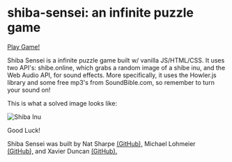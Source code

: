 # shiba-sensei: an infinite puzzle game
<a href=https://shiba-sensei.web.app/>Play Game!</a>

Shiba Sensei is a infinite puzzle game built w/ vanilla JS/HTML/CSS. It uses two API's: shibe.online, which grabs a random image of a shibe inu, and the Web Audio API, for sound effects. More specifically, it uses the Howler.js library and some free mp3's from SoundBible.com, so remember to turn your sound on!

This is what a solved image looks like:

![Shiba Inu](https://cdn.shibe.online/shibes/cafbd35584cd87d41b67c1202eb07175145bfb0d.jpg)

Good Luck!

Shiba Sensei was built by Nat Sharpe <a href=https://github.com/nat-sharpe target="_blank"/>(GitHub),</a> Michael Lohmeier 
<br><a href=https://github.com/mjlohmeier target="_blank"/>(GitHub),</a> and Xavier Duncan <a href=https://github.com/xmd404/ target="_blank">(GitHub).</a>

